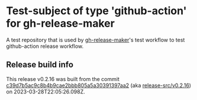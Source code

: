 # Test-subject of type 'github-action' for gh-release-maker

A test repository that is used by [gh-release-maker](https://github.com/kattecon/gh-release-maker)'s test workflow to test github-action release workflow.

## Release build info

This release v0.2.16 was built from the commit [c39d7b5ac9c8b4b9cae2bbb805a5a30391397aa2](https://github.com/kattecon/gh-release-maker-test-ga/tree/c39d7b5ac9c8b4b9cae2bbb805a5a30391397aa2) (aka [release-src/v0.2.16](https://github.com/kattecon/gh-release-maker-test-ga/tree/release-src/v0.2.16)) on 2023-03-28T22:05:26.098Z.
        